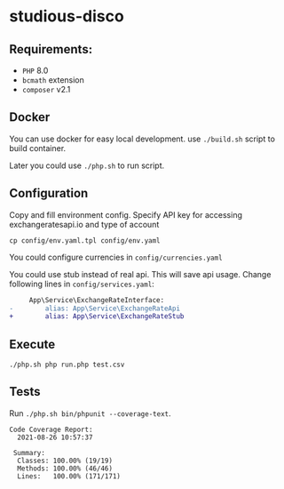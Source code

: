 # studious-disco
## Requirements:
* `PHP` 8.0
* `bcmath` extension
* `composer` v2.1
## Docker 
You can use docker for easy local development.
use `./build.sh` script to build container.

Later you could use `./php.sh` to run script. 
## Configuration
Copy and fill environment config. Specify API key for accessing exchangeratesapi.io and type of account
```
cp config/env.yaml.tpl config/env.yaml
```
You could configure currencies in `config/currencies.yaml`

You could use stub instead of real api. This will save api usage. Change following lines in `config/services.yaml`:
```diff
     App\Service\ExchangeRateInterface:
-        alias: App\Service\ExchangeRateApi
+        alias: App\Service\ExchangeRateStub
```
## Execute
```
./php.sh php run.php test.csv
```
## Tests
Run `./php.sh bin/phpunit --coverage-text`.
```
Code Coverage Report:       
  2021-08-26 10:57:37       
                            
 Summary:                   
  Classes: 100.00% (19/19)  
  Methods: 100.00% (46/46)  
  Lines:   100.00% (171/171)
```